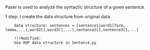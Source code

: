 Paser is used to analyze the syntactic structure of a given sentence.

1 step: I create the data structure from original data

        data structure: sentences = [sentence1[word1[form, lemma,...],word2[],word3[],...],sentence2[],sentence3[],...]

        !!!Modified:
        Use OOP data structure in Sentence.py